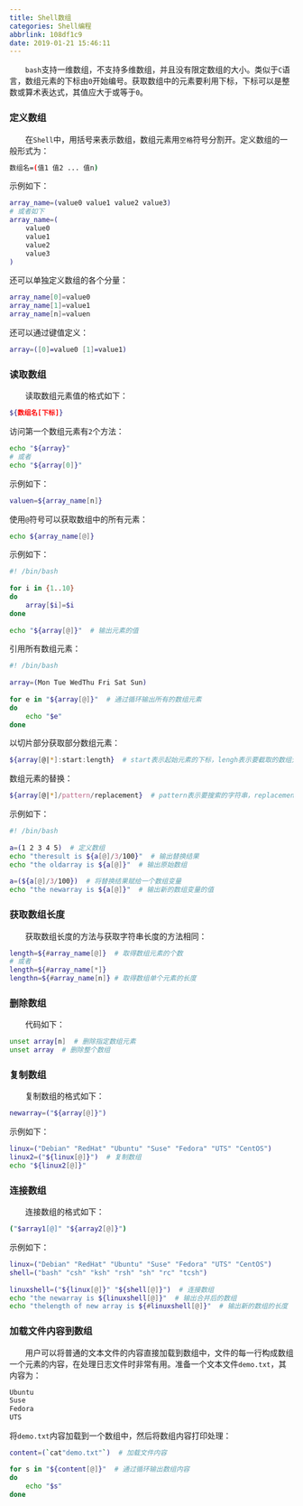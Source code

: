 ```yaml
---
title: Shell数组
categories: Shell编程
abbrlink: 108df1c9
date: 2019-01-21 15:46:11
---
```

&emsp;&emsp;`bash`支持一维数组，不支持多维数组，并且没有限定数组的大小。类似于`C`语言，数组元素的下标由`0`开始编号。获取数组中的元素要利用下标，下标可以是整数或算术表达式，其值应大于或等于`0`。

### 定义数组

&emsp;&emsp;在`Shell`中，用括号来表示数组，数组元素用`空格`符号分割开。定义数组的一般形式为：

``` bash
数组名=(值1 值2 ... 值n)
```

示例如下：

``` bash
array_name=(value0 value1 value2 value3)
# 或者如下
array_name=(
    value0
    value1
    value2
    value3
)
```

还可以单独定义数组的各个分量：

``` bash
array_name[0]=value0
array_name[1]=value1
array_name[n]=valuen
```

还可以通过键值定义：

``` bash
array=([0]=value0 [1]=value1)
```

### 读取数组

&emsp;&emsp;读取数组元素值的格式如下：

``` bash
${数组名[下标]}
```

访问第一个数组元素有`2`个方法：

``` bash
echo "${array}"
# 或者
echo "${array[0]}"
```

示例如下：

``` bash
valuen=${array_name[n]}
```

使用`@`符号可以获取数组中的所有元素：

``` bash
echo ${array_name[@]}
```

示例如下：

``` bash
#! /bin/bash
​
for i in {1..10}
do
    array[$i]=$i
done
​
echo "${array[@]}"  # 输出元素的值
```

引用所有数组元素：

``` bash
#! /bin/bash
​
array=(Mon Tue WedThu Fri Sat Sun)
​
for e in "${array[@]}"  # 通过循环输出所有的数组元素
do
    echo "$e"
done
```

以切片部分获取部分数组元素：

``` bash
${array[@|*]:start:length}  # start表示起始元素的下标，lengh表示要截取的数组元素的个数
```

数组元素的替换：

``` bash
${array[@|*]/pattern/replacement}  # pattern表示要搜索的字符串，replacement表示用来替换的字符串
```

示例如下：

``` bash
#! /bin/bash
​
a=(1 2 3 4 5)  # 定义数组
echo "theresult is ${a[@]/3/100}"  # 输出替换结果
echo "the oldarray is ${a[@]}"  # 输出原始数组
​
a=(${a[@]/3/100})  # 将替换结果赋给一个数组变量
echo "the newarray is ${a[@]}"  # 输出新的数组变量的值
```

### 获取数组长度

&emsp;&emsp;获取数组长度的方法与获取字符串长度的方法相同：

``` bash
length=${#array_name[@]}  # 取得数组元素的个数
# 或者
length=${#array_name[*]}
lengthn=${#array_name[n]} # 取得数组单个元素的长度
```

### 删除数组

&emsp;&emsp;代码如下：

``` bash
unset array[n]  # 删除指定数组元素
unset array  # 删除整个数组
```

### 复制数组

&emsp;&emsp;复制数组的格式如下：

``` bash
newarray=("${array[@]}")
```

示例如下：

``` bash
linux=("Debian" "RedHat" "Ubuntu" "Suse" "Fedora" "UTS" "CentOS")
linux2=("${linux[@]}")  # 复制数组
echo "${linux2[@]}"
```

### 连接数组

&emsp;&emsp;连接数组的格式如下：

``` bash
("$array1[@]" "${array2[@]}")
```

示例如下：

``` bash
linux=("Debian" "RedHat" "Ubuntu" "Suse" "Fedora" "UTS" "CentOS")
shell=("bash" "csh" "ksh" "rsh" "sh" "rc" "tcsh")
​
linuxshell=("${linux[@]}" "${shell[@]}")  # 连接数组
echo "the newarray is ${linuxshell[@]}"  # 输出合并后的数组
echo "thelength of new array is ${#linuxshell[@]}"  # 输出新的数组的长度
```

### 加载文件内容到数组

&emsp;&emsp;用户可以将普通的文本文件的内容直接加载到数组中，文件的每一行构成数组一个元素的内容，在处理日志文件时非常有用。准备一个文本文件`demo.txt`，其内容为：

``` bash
Ubuntu
Suse
Fedora
UTS
```

将`demo.txt`内容加载到一个数组中，然后将数组内容打印处理：

``` bash
content=(`cat"demo.txt"`)  # 加载文件内容

for s in "${content[@]}"  # 通过循环输出数组内容
do
    echo "$s"
done
```